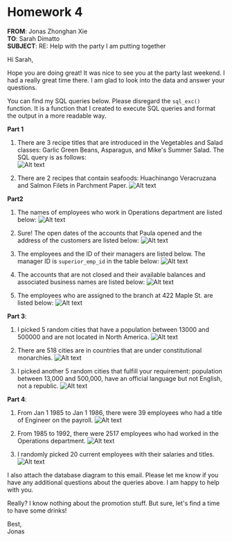 # Homework 4

**FROM**: Jonas Zhonghan Xie  
**TO**: Sarah Dimatto  
**SUBJECT**: RE: Help with the party I am putting together  

Hi Sarah,

Hope you are doing great! It was nice to see you at the party last weekend. I had a really great time there. I am glad to look into the data and answer your questions.

You can find my SQL queries below. Please disregard the `sql_exc()` function. It is a function that I created to execute SQL queries and format the output in a more readable way.

**Part 1**  

1. There are 3 recipe titles that are introduced in the Vegetables and Salad classes: Garlic Green Beans, Asparagus, and Mike's Summer Salad. The SQL query is as follows:  
![Alt text](%E5%BE%AE%E4%BF%A1%E6%88%AA%E5%9B%BE_20250306172701.png)

2. There are 2 recipes that contain seafoods: Huachinango Veracruzana and Salmon Filets in Parchment Paper.
![Alt text](%E5%BE%AE%E4%BF%A1%E6%88%AA%E5%9B%BE_20250306172829.png)

**Part2**

1. The names of employees who work in Operations department are listed below:
![Alt text](%E5%BE%AE%E4%BF%A1%E6%88%AA%E5%9B%BE_20250306172939.png)

2. Sure! The open dates of the accounts that Paula opened and the address of the customers are listed below:
![Alt text](%E5%BE%AE%E4%BF%A1%E6%88%AA%E5%9B%BE_20250306173802.png)

3. The employees and the ID of their managers are listed below. The manager ID is `superior_emp_id` in the table below:
![Alt text](%E5%BE%AE%E4%BF%A1%E6%88%AA%E5%9B%BE_20250306173847.png)

4. The accounts that are not closed and their available balances and associated business names are listed below:
![Alt text](%E5%BE%AE%E4%BF%A1%E6%88%AA%E5%9B%BE_20250306174043.png)

5. The employees who are assigned to the branch at 422 Maple St. are listed below:
![Alt text](%E5%BE%AE%E4%BF%A1%E6%88%AA%E5%9B%BE_20250306174211.png)

**Part 3**:

1. I picked 5 random cities that have a population between 13000 and 500000 and are not located in North America. 
![Alt text](%E5%BE%AE%E4%BF%A1%E6%88%AA%E5%9B%BE_20250306174449.png)

2. There are 518 cities are in countries that are under constitutional monarchies.
![Alt text](%E5%BE%AE%E4%BF%A1%E6%88%AA%E5%9B%BE_20250306174542.png)

3. I picked another 5 random cities that fulfill your requirement: population between 13,000 and 500,000, have an official language but not English, not a republic.
![Alt text](%E5%BE%AE%E4%BF%A1%E6%88%AA%E5%9B%BE_20250306174839.png)

**Part 4**:

1. From Jan 1 1985 to Jan 1 1986, there were 39 employees who had a title of Engineer on the payroll.
![Alt text](%E5%BE%AE%E4%BF%A1%E6%88%AA%E5%9B%BE_20250306175126.png)

2. From 1985 to 1992, there were 2517 employees who had worked in the Operations department. 
![Alt text](%E5%BE%AE%E4%BF%A1%E6%88%AA%E5%9B%BE_20250306175232.png)

3. I randomly picked 20 current employees with their salaries and titles.
![Alt text](%E5%BE%AE%E4%BF%A1%E6%88%AA%E5%9B%BE_20250306175344.png)

I also attach the database diagram to this email. Please let me know if you have any additional questions about the queries above. I am happy to help with you.

Really? I know nothing about the promotion stuff. But sure, let's find a time to have some drinks!

Best,  
Jonas